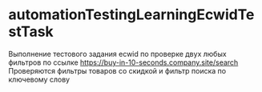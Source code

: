 # automationTestingLearningEcwidTestTask

Выполнение тестового задания ecwid по проверке двух любых фильтров по ссылке https://buy-in-10-seconds.company.site/search
Проверяются фильтры товаров со скидкой и фильтр поиска по ключевому слову
